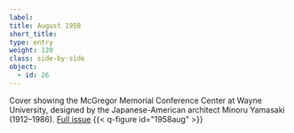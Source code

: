 ```yaml
---
label: 
title: August 1958
short_title:
type: entry
weight: 120
class: side-by-side
object:
  - id: 26
---
```


Cover showing the McGregor Memorial Conference Center at Wayne University, designed by the Japanese-American architect Minoru Yamasaki (1912–1986).
[Full issue](https://usmodernist.org/AF/AF-1958-08.pdf)
{{< q-figure id="1958aug" >}}
